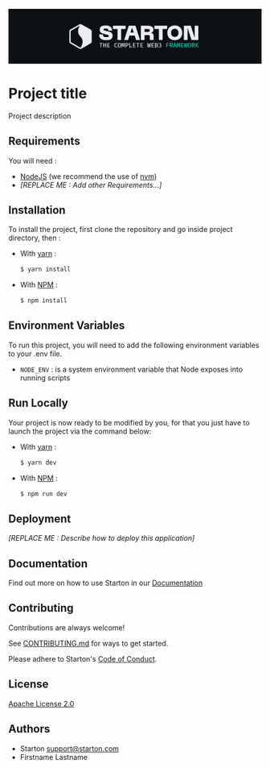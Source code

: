 ![Starton Banner](https://github.com/starton-io/.github/blob/master/github-banner.jpg?raw=true)

# Project title

Project description

## Requirements

You will need :
- [NodeJS](https://nodejs.org/en) (we recommend the use of [nvm](https://github.com/nvm-sh/nvm))
- *[REPLACE ME : Add other Requirements...]*

## Installation

To install the project, first clone the repository and go inside project directory, then :

- With [yarn](https://yarnpkg.com/) :
    ```bash
    $ yarn install
    ```

- With [NPM](https://www.npmjs.com/) :
    ```bash
    $ npm install
    ```

## Environment Variables

To run this project, you will need to add the following environment variables to your .env file.

* `NODE_ENV` : is a system environment variable that Node exposes into running scripts

## Run Locally

Your project is now ready to be modified by you, for that you just have to launch the project via the command below:

- With [yarn](https://yarnpkg.com/) :
    ```bash
    $ yarn dev
    ```

- With [NPM](https://www.npmjs.com/) :
    ```bash
    $ npm run dev
    ```

## Deployment

*[REPLACE ME : Describe how to deploy this application]*

## Documentation

Find out more on how to use Starton in our [Documentation](https://docs.starton.com/)

## Contributing

Contributions are always welcome!

See [CONTRIBUTING.md](./CONTRIBUTING.md) for ways to get started.

Please adhere to Starton's [Code of Conduct](./CODE_OF_CONDUCT.md).

## License

[Apache License 2.0](./LICENSE.md)

## Authors

- Starton [support@starton.com](mailto:support@starton.com)
- Firstname Lastname
